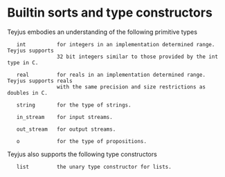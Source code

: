 # Builtin sorts and type constructors #

Teyjus embodies an understanding of the following primitive types

```
   int          for integers in an implementation determined range. Teyjus supports
                32 bit integers similar to those provided by the int type in C.

   real         for reals in an implementation determined range. Teyjus supports reals 
                with the same precision and size restrictions as doubles in C.

   string       for the type of strings.

   in_stream    for input streams.

   out_stream   for output streams.

   o            for the type of propositions.
```

Teyjus also supports the following type constructors

```
   list         the unary type constructor for lists.
```